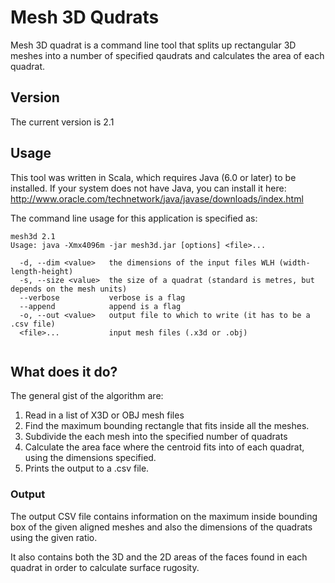 # Mesh 3D Qudrats

Mesh 3D quadrat is a command line tool that splits up rectangular 3D meshes into a number of specified qaudrats and calculates the area of each quadrat.


## Version

The current version is 2.1

## Usage

This tool was written in Scala, which requires Java (6.0 or later) to be installed. If your system does not have Java, 
you can install it here: http://www.oracle.com/technetwork/java/javase/downloads/index.html

The command line usage for this application is specified as:

```
mesh3d 2.1
Usage: java -Xmx4096m -jar mesh3d.jar [options] <file>...

  -d, --dim <value>   the dimensions of the input files WLH (width-length-height)
  -s, --size <value>  the size of a quadrat (standard is metres, but depends on the mesh units)
  --verbose           verbose is a flag
  --append            append is a flag
  -o, --out <value>   output file to which to write (it has to be a .csv file)
  <file>...           input mesh files (.x3d or .obj) 
        
```

## What does it do?
The general gist of the algorithm are:  
1. Read in a list of X3D or OBJ mesh files  
2. Find the maximum bounding rectangle that fits inside all the meshes.  
3. Subdivide the each mesh into the specified number of quadrats  
4. Calculate the area face where the centroid fits into of each quadrat, using the dimensions specified.  
5. Prints the output to a .csv file.  

### Output 
The output CSV file contains information on the maximum inside bounding box of the given aligned meshes and
also the dimensions of the quadrats using the given ratio.  
  
It also contains both the 3D and the 2D areas of the faces found in each quadrat in order to calculate surface rugosity.

